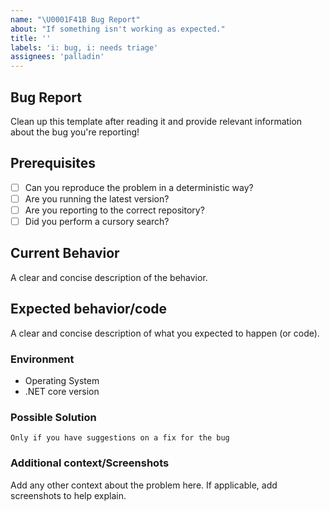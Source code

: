 ```yaml
---
name: "\U0001F41B Bug Report"
about: "If something isn't working as expected."
title: ''
labels: 'i: bug, i: needs triage'
assignees: 'palladin'
---
```


## Bug Report

Clean up this template after reading it and provide relevant information about the bug you're reporting!

## Prerequisites

* [ ] Can you reproduce the problem in a deterministic way?
* [ ] Are you running the latest version?
* [ ] Are you reporting to the correct repository?
* [ ] Did you perform a cursory search?

## Current Behavior

A clear and concise description of the behavior.

## Expected behavior/code

A clear and concise description of what you expected to happen (or code).

### Environment

* Operating System
* .NET core version

### Possible Solution

`Only if you have suggestions on a fix for the bug`

### Additional context/Screenshots

Add any other context about the problem here. If applicable, add screenshots to help explain.
